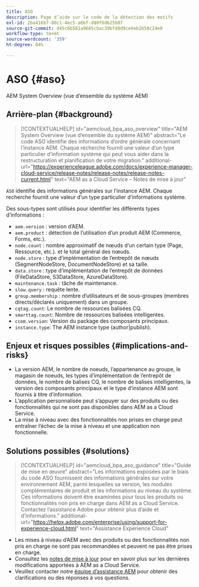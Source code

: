 ```yaml
---
title: ASO
description: Page d’aide sur le code de la détection des motifs
exl-id: 2ba416b7-80c1-4ec5-a6bf-d80f6d625b07
source-git-commit: d45c6b561a9665cbac39bfd8d9ce6eb2658c24e8
workflow-type: tm+mt
source-wordcount: '359'
ht-degree: 84%

---
```


# ASO {#aso}

AEM System Overview (vue d’ensemble du système AEM)

## Arrière-plan {#background}

>[!CONTEXTUALHELP]
>id="aemcloud_bpa_aso_overview"
>title="AEM System Overview (vue d’ensemble du système AEM)"
>abstract="Le code ASO identifie des informations d’ordre générale concernant l’instance AEM. Chaque recherche fournit une valeur d’un type particulier d’information système qui peut vous aider dans la restructuration et planification de votre migration."
>additional-url="https://experienceleague.adobe.com/docs/experience-manager-cloud-service/release-notes/release-notes/release-notes-current.html" text="AEM as a Cloud Service – Notes de mise à jour"

`ASO` identifie des informations générales sur l’instance AEM. Chaque recherche fournit une valeur d’un type particulier d’informations système.

Des sous-types sont utilisés pour identifier les différents types d’informations :

* `aem.version` : version d’AEM.
* `aem.product` : détection de l’utilisation d’un produit AEM (Commerce, Forms, etc.).
* `node.count` : nombre approximatif de nœuds d’un certain type (Page, Ressource, etc.). et le total général des nœuds.
* `node.store` : type d’implémentation de l’entrepôt de nœuds (SegmentNodeStore, DocumentNodeStore) et sa taille.
* `data.store` : type d’implémentation de l’entrepôt de données (FileDataStore, S3DataStore, AzureDataStore).
* `maintenance.task` : tâche de maintenance.
* `slow.query` : requête lente.
* `group.membership` : nombre d’utilisateurs et de sous-groupes (membres directs/déclarés uniquement) dans un groupe.
* `cqtag.count`: Le nombre de ressources balisées CQ.
* `smarttag.count`: Nombre de ressources balisées intelligentes.
* `ccom.version`: Version du package des composants principaux.
* `instance.type`: The AEM instance type (author|publish).

## Enjeux et risques possibles {#implications-and-risks}

* La version AEM, le nombre de noeuds, l’appartenance au groupe, le magasin de noeuds, les types d’implémentation de l’entrepôt de données, le nombre de balises CQ, le nombre de balises intelligentes, la version des composants principaux et le type d’instance AEM sont fournis à titre d’information.
* L’application personnalisée peut s’appuyer sur des produits ou des fonctionnalités qui ne sont pas disponibles dans AEM as a Cloud Service.
* La mise à niveau avec des fonctionnalités non prises en charge peut entraîner l’échec de la mise à niveau et une application non fonctionnelle.

## Solutions possibles {#solutions}

>[!CONTEXTUALHELP]
>id="aemcloud_bpa_aso_guidance"
>title="Guide de mise en œuvre"
>abstract="Les informations exposées par le biais du code ASO fournissent des informations générales sur votre environnement AEM, parmi lesquelles sa version, les modules complémentaires de produit et les informations au niveau du système. Ces informations doivent être examinées pour tous les produits ou fonctionnalités non pris en charge dans AEM as a Cloud Service. Contactez l’assistance Adobe pour obtenir plus d’aide et d’informations."
>additional-url="https://helpx.adobe.com/enterprise/using/support-for-experience-cloud.html" text="Assistance Experience Cloud"

* Les mises à niveau d’AEM avec des produits ou des fonctionnalités non pris en charge ne sont pas recommandées et peuvent ne pas être prises en charge.
* Consultez les [notes de mise à jour](https://experienceleague.adobe.com/docs/experience-manager-cloud-service/release-notes/release-notes/release-notes-current.html?lang=fr) pour en savoir plus sur les dernières modifications apportées à AEM as a Cloud Service.
* Veuillez contacter notre [équipe d’assistance AEM](https://helpx.adobe.com/fr/enterprise/using/support-for-experience-cloud.html) pour obtenir des clarifications ou des réponses à vos questions.
